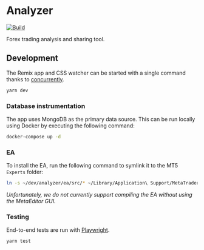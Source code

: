 # Analyzer

[![Build](https://github.com/mskelton/analyzer/actions/workflows/build.yml/badge.svg)](https://github.com/mskelton/analyzer/actions/workflows/build.yml)

Forex trading analysis and sharing tool.

## Development

The Remix app and CSS watcher can be started with a single command thanks to
[concurrently](https://www.npmjs.com/package/concurrently).

```sh
yarn dev
```

### Database instrumentation

The app uses MongoDB as the primary data source. This can be run locally using
Docker by executing the following command:

```sh
docker-compose up -d
```

### EA

To install the EA, run the following command to symlink it to the MT5 `Experts`
folder:

```sh
ln -s ~/dev/analyzer/ea/src/* ~/Library/Application\ Support/MetaTrader\ 5/Bottles/metatrader5/drive_c/Program\ Files/MetaTrader\ 5/MQL5/Experts
```

_Unfortunately, we do not currently support compiling the EA without using the
MetaEditor GUI._

### Testing

End-to-end tests are run with [Playwright](https://playwright.dev).

```sh
yarn test
```
